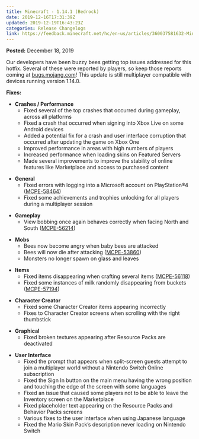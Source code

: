 ```yaml
---
title: Minecraft - 1.14.1 (Bedrock)
date: 2019-12-16T17:31:39Z
updated: 2019-12-19T16:43:23Z
categories: Release Changelogs
link: https://feedback.minecraft.net/hc/en-us/articles/360037581632-Minecraft-1-14-1-Bedrock-
---
```


**Posted:** December 18, 2019

Our developers have been buzzy bees getting top issues addressed for this hotfix. Several of these were reported by players, so keep those reports coming at [bugs.mojang.com](https://bugs.mojang.com/)! This update is still multiplayer compatible with devices running version 1.14.0.

**Fixes:**

- **Crashes / Performance**
  - Fixed several of the top crashes that occurred during gameplay, across all platforms
  - Fixed a crash that occurred when signing into Xbox Live on some Android devices
  - Added a potential fix for a crash and user interface corruption that occurred after updating the game on Xbox One
  - Improved performance in areas with high numbers of players
  - Increased performance when loading skins on Featured Servers
  - Made several improvements to improve the stability of online features like Marketplace and access to purchased content

<!-- -->

- **General**
  - Fixed errors with logging into a Microsoft account on PlayStation®4 ([MCPE-58464](https://bugs.mojang.com/browse/MCPE-58464))
  - Fixed some achievements and trophies unlocking for all players during a multiplayer session

<!-- -->

- **Gameplay**
  - View bobbing once again behaves correctly when facing North and South ([MCPE-56214](https://bugs.mojang.com/browse/MCPE-56214))

<!-- -->

- **Mobs**
  - Bees now become angry when baby bees are attacked
  - Bees will now die after attacking ([MCPE-53860](https://bugs.mojang.com/browse/MCPE-53860))
  - Monsters no longer spawn on glass and leaves

<!-- -->

- **Items**
  - Fixed items disappearing when crafting several items ([MCPE-56118](https://bugs.mojang.com/browse/MCPE-56118))
  - Fixed some instances of milk randomly disappearing from buckets ([MCPE-57194](https://bugs.mojang.com/browse/MCPE-57194))

<!-- -->

- **Character Creator**
  - Fixed some Character Creator items appearing incorrectly
  - Fixes to Character Creator screens when scrolling with the right thumbstick

<!-- -->

- **Graphical**
  - Fixed broken textures appearing after Resource Packs are deactivated

<!-- -->

- **User Interface**
  - Fixed the prompt that appears when split-screen guests attempt to join a multiplayer world without a Nintendo Switch Online subscription
  - Fixed the Sign In button on the main menu having the wrong position and touching the edge of the screen with some languages
  - Fixed an issue that caused some players not to be able to leave the Inventory screen on the Marketplace
  - Fixed placeholder text appearing on the Resource Packs and Behavior Packs screens
  - Various fixes to the user interface when using Japanese language
  - Fixed the Mario Skin Pack’s description never loading on Nintendo Switch
